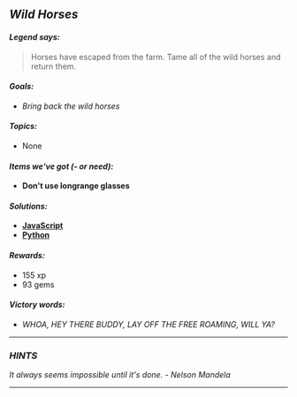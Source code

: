## _Wild Horses_

#### _Legend says:_
> Horses have escaped from the farm. Tame all of the wild horses and return them.

#### _Goals:_
+ _Bring back the wild horses_

#### _Topics:_
+ None

#### _Items we've got (- or need):_
+ **Don't use longrange glasses**

#### _Solutions:_
+ **[JavaScript](wildHorse.js)**
+ **[Python](wild_horse.py)**

#### _Rewards:_
+ 155 xp
+ 93 gems

#### _Victory words:_
+ _WHOA, HEY THERE BUDDY, LAY OFF THE FREE ROAMING, WILL YA?_

___

### _HINTS_

_It always seems impossible until it's done. - Nelson Mandela_

___
